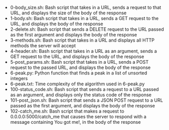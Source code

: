 - 0-body_size.sh: Bash script that takes in a URL, sends a request to that URL, and displays the size of the body of the response
- 1-body.sh: Bash script that takes in a URL, sends a GET request to the URL, and displays the body of the response
- 2-delete.sh: Bash script that sends a DELETE request to the URL passed as the first argument and displays the body of the response
- 3-methods.sh: Bash script that takes in a URL and displays all HTTP methods the server will accept
- 4-header.sh: Bash script that takes in a URL as an argument, sends a GET request to the URL, and displays the body of the response
- 5-post_params.sh: Bash script that takes in a URL, sends a POST request to the passed URL, and displays the body of the response
- 6-peak.py: Python function that finds a peak in a list of unsorted integers
- 6-peak.txt: Time complexity of the algorithm used in 6-peak.py
- 100-status_code.sh: Bash script that sends a request to a URL passed as an argument, and displays only the status code of the response
- 101-post_json.sh: Bash script that sends a JSON POST request to a URL passed as the first argument, and displays the body of the response
- 102-catch_me.sh: Bash script that makes a request to 0.0.0.0:5000/catch_me that causes the server to respond with a message containing You got me!, in the body of the response